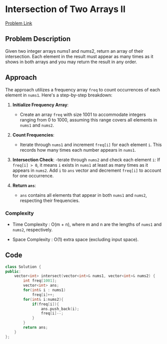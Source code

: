 # Intersection of Two Arrays II
[Problem Link](https://leetcode.com/problems/intersection-of-two-arrays-ii)

## Problem Description

Given two integer arrays nums1 and nums2, return an array of their intersection. Each element in the result must appear as many times as it shows in both arrays and you may return the result in any order.

## Approach

The approach utilizes a frequency array `freq` to count occurrences of each element in `nums1`. Here's a step-by-step breakdown:

1. **Initialize Frequency Array**:
   - Create an array `freq` with size 1001 to accommodate integers ranging from 0 to 1000, assuming this range covers all elements in `nums1` and `nums2`.

2. **Count Frequencies**:
   - Iterate through `nums1` and increment `freq[i]` for each element `i`. This records how many times each number appears in `nums1`.

3. **Intersection Check**:
   -terate through `nums2` and check each element `i`: If `freq[i] > 0`, it means `i` exists in `nums1` at least as many times as it appears in `nums2`. Add `i` to `ans` vector and decrement `freq[i]` to account for one occurrence.

4. **Return `ans`**:
   - `ans` contains all elements that appear in both `nums1` and `nums2`, respecting their frequencies.

### Complexity

- Time Complexity : O(m + n), where m and n are the lengths of `nums1` and `nums2`, respectively.

- Space Complexity : O(1) extra space (excluding input space).

## Code

```cpp
class Solution {
public:
    vector<int> intersect(vector<int>& nums1, vector<int>& nums2) {
        int freq[1001];
        vector<int> ans;
        for(int& i : nums1)
            freq[i]++;
        for(int& i:nums2){
            if(freq[i]){
                ans.push_back(i);
                freq[i]--;
            }
        }
        return ans;
    }
};
